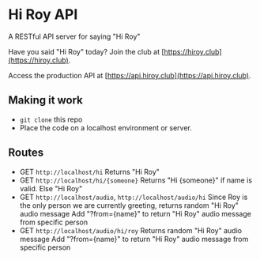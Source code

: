 Hi Roy API
=========

A RESTful API server for saying "Hi Roy"

Have you said "Hi Roy" today? Join the club at [https://hiroy.club](https://hiroy.club).

Access the production API at [https://api.hiroy.club](https://api.hiroy.club).

## Making it work
* `git clone` this repo
* Place the code on a localhost environment or server.

## Routes
* GET `http://localhost/hi`
    Returns "Hi Roy"
* GET `http://localhost/hi/{someone}`
    Returns "Hi {someone}" if name is valid. Else "Hi Roy"
* GET `http://localhost/audio`, `http://localhost/audio/hi`
	Since Roy is the only person we are currently greeting, returns random "Hi Roy" audio message
	Add "?from={name}" to return "Hi Roy" audio message from specific person
* GET `http://localhost/audio/hi/roy`
	Returns random "Hi Roy" audio message
	Add "?from={name}" to return "Hi Roy" audio message from specific person
